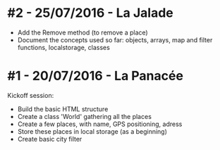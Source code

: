 # #2 - 25/07/2016 - La Jalade
* Add the Remove method (to remove a place)
* Document the concepts used so far: objects, arrays, map and filter functions, localstorage, classes

# #1 - 20/07/2016 - La Panacée
Kickoff session:
* Build the basic HTML structure
* Create a class 'World' gathering all the places
* Create a few places, with name, GPS positioning, adress
* Store these places in local storage (as a beginning)
* Create basic city filter